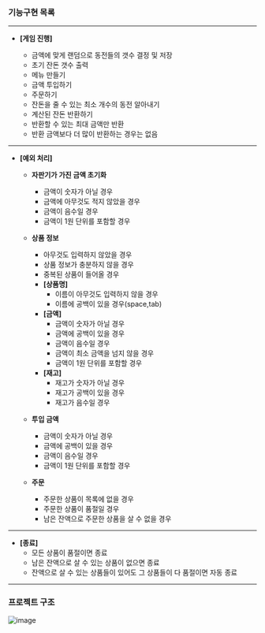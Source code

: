 ### 기능구현 목록

---

- **[게임 진행]**

    - 금액에 맞게 랜덤으로 동전들의 갯수 결정 및 저장
    - 초기 잔돈 갯수 출력
    - 메뉴 만들기
    - 금액 투입하기
    - 주문하기
    - 잔돈을 줄 수 있는 최소 개수의 동전 알아내기
    - 계산된 잔돈 반환하기
    - 반환할 수 있는 최대 금액만 반환
    - 반환 금액보다 더 많이 반환하는 경우는 없음

---

- **[예외 처리]**
    - **자판기가 가진 금액 초기화**
        - 금액이 숫자가 아닐 경우
        - 금액에 아무것도 적지 않았을 경우
        - 금액이 음수일 경우
        - 금액이 1원 단위를 포함할 경우


    - **상품 정보**
        - 아무것도 입력하지 않았을 경우
        - 상품 정보가 충분하지 않을 경우
        - 중복된 상품이 들어올 경우
        - **[상품명]**
            - 이름이 아무것도 입력하지 않을 경우
            - 이름에 공백이 있을 경우(space,tab)
        - **[금액]**
            - 금액이 숫자가 아닐 경우
            - 금액에 공백이 있을 경우
            - 금액이 음수일 경우
            - 금액이 최소 금액을 넘지 않을 경우
            - 금액이 1원 단위를 포함할 경우
        - **[재고]**
            - 재고가 숫자가 아닐 경우
            - 재고가 공백이 있을 경우
            - 재고가 음수일 경우

    - **투입 금액**
        - 금액이 숫자가 아닐 경우
        - 금액에 공백이 있을 경우
        - 금액이 음수일 경우
        - 금액이 1원 단위를 포함할 경우

    - **주문**
        - 주문한 상품이 목록에 없을 경우
        - 주문한 상품이 품절일 경우
        - 남은 잔액으로 주문한 상품을 살 수 없을 경우

---

- **[종료]**
    - 모든 상품이 품절이면 종료
    - 남은 잔액으로 살 수 있는 상품이 없으면 종료
    - 잔액으로 살 수 있는 상품들이 있어도 그 상품들이 다 품절이면 자동 종료

---

### 프로젝트 구조

![image](https://user-images.githubusercontent.com/70707629/145722047-067e2ea9-30c5-4811-9eac-a6a4304b46c5.png)
